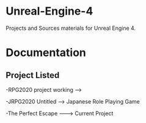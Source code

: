 # Unreal-Engine-4
Projects and Sources materials for Unreal Engine 4.

# Documentation



Project Listed
-----------------
-RPG2020 project working -->

-JRPG2020 Untitled --> Japanese Role Playing Game

-The Perfect Escape ---> Current Project
